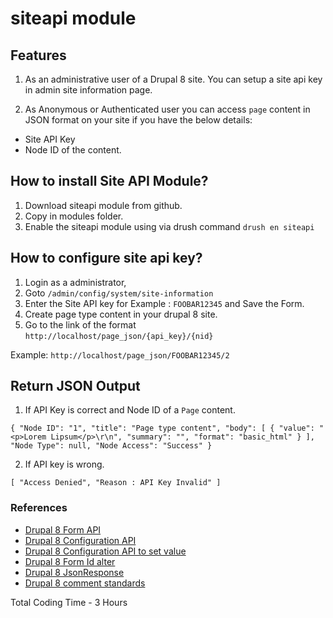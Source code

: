 # siteapi module

## Features

1. As an administrative user of a Drupal 8 site.
You can setup a site api key in admin site information page.

2. As Anonymous or Authenticated user you can access `page` content in JSON
format on your site if you have the below details:

 - Site API Key
 - Node ID of the content.

## How to install Site API Module?

1. Download siteapi module from github.
2. Copy in modules folder.
3. Enable the siteapi module using via drush command `drush en siteapi`

## How to configure site api key?

1. Login as a administrator,
2. Goto `/admin/config/system/site-information`
4. Enter the Site API key for Example : `FOOBAR12345` and Save the Form.
5. Create page type content in your drupal 8 site.
6. Go to the link of the format `http://localhost/page_json/{api_key}/{nid}`

  Example: `http://localhost/page_json/FOOBAR12345/2`

## Return JSON Output

1. If API Key is correct and Node ID of a `Page` content.

`{
  "Node ID": "1",
  "title": "Page type content",
  "body": [
    {
      "value": "<p>Lorem Lipsum</p>\r\n",
      "summary": "",
      "format": "basic_html"
    }
  ],
  "Node Type": null,
  "Node Access": "Success"
}`

2. If API key is wrong.

`[
  "Access Denied",
  "Reason : API Key Invalid"
]`



### References

- [Drupal 8 Form API](https://www.drupal.org/docs/8/api/form-api/introduction-to-form-api)
- [Drupal 8 Configuration API](https://www.drupal.org/docs/8/api/configuration-api/configuration-api-overview)
- [Drupal 8 Configuration API to set value](https://www.drupal.org/docs/8/api/configuration-api/simple-configuration-api)
- [Drupal 8 Form Id alter](https://api.drupal.org/api/drupal/core%21lib%21Drupal%21Core%21Form%21form.api.php/function/hook_form_FORM_ID_alter/8.4.x)
- [Drupal 8 JsonResponse](https://drupal-up.com/blog/custom-drupal-8-module-json-response)
- [Drupal 8 comment standards](https://www.drupal.org/docs/develop/standards/api-documentation-and-comment-standards)

Total Coding Time - 3 Hours
